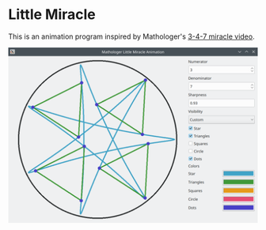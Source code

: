 # Little Miracle

This is an animation program inspired by Mathologer's [3-4-7 miracle video](https://www.youtube.com/watch?v=oEN0o9ZGmOM).

![alt text](screenshot.png)

